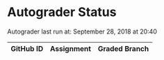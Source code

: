 # Autograder Status
Autograder last run at: September 28, 2018 at 20:40

| GitHub ID | Assignment | Graded Branch |
|-----------|------------|---------------|
